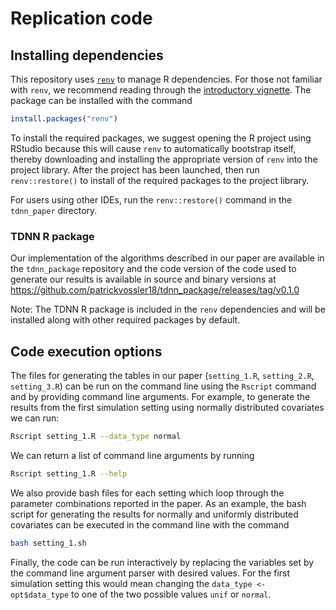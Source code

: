 # Replication code
## Installing dependencies
This repository uses [`renv`](https://rstudio.github.io/renv/index.html) to manage R dependencies. For those not familiar with `renv`, we recommend reading through the [introductory vignette](https://rstudio.github.io/renv/articles/renv.html). The package can be installed with the command

``` r 
install.packages("renv")
```

To install the required packages, we suggest opening the R project using RStudio because this will cause `renv` to automatically bootstrap itself, thereby downloading and installing the appropriate version of `renv` into the project library. After the project has been launched, then run `renv::restore()` to install of the required packages to the project library.

For users using other IDEs, run the `renv::restore()` command in the `tdnn_paper` directory.

### TDNN R package
Our implementation of the algorithms described in our paper are available in the `tdnn_package` repository and the code version of the code used to generate our results is available in source and binary versions at https://github.com/patrickvossler18/tdnn_package/releases/tag/v0.1.0

Note: The TDNN R package is included in the `renv` dependencies and will be installed along with other required packages by default.

## Code execution options

The files for generating the tables in our paper (`setting_1.R`, `setting_2.R`, `setting_3.R`) can be run on the command line using the `Rscript` command and by providing command line arguments. For example, to generate the results from the first simulation setting using normally distributed covariates we can run:

``` bash
Rscript setting_1.R --data_type normal
```

We can return a list of command line arguments by running

``` bash
Rscript setting_1.R --help
```

We also provide bash files for each setting which loop through the parameter combinations reported in the paper. As an example, the bash script for generating the results for normally and uniformly distributed covariates can be executed in the command line with the command

``` bash
bash setting_1.sh
```

Finally, the code can be run interactively by replacing the variables set by the command line argument parser with desired values. For the first simulation setting this would mean changing the `data_type <- opt$data_type` to one of the two possible values `unif` or `normal`.
